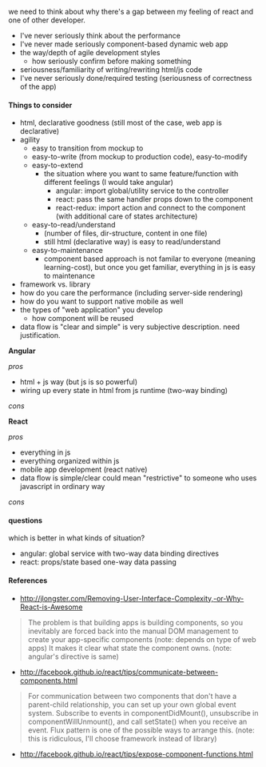 <!--
{
  "title": "angular, react",
  "date": "1969-12-31T15:00:00.000Z",
  "category": "",
  "tags": [],
  "draft": true
}
-->

we need to think about why there's a gap between my feeling of react and one of other developer.

- I've never seriously think about the performance
- I've never made seriously component-based dynamic web app
- the way/depth of agile development styles
  - how seriously confirm before making something
- seriousness/familiarity of writing/rewriting html/js code
- I've never seriously done/required testing (seriousness of correctness of the app)

#### Things to consider
 - html, declarative goodness (still most of the case, web app is declarative)
 - agility
     - easy to transition from mockup to
     - easy-to-write (from mockup to production code), easy-to-modify
     - easy-to-extend
        - the situation where you want to same feature/function with different feelings (I would take angular)
            - angular: import global/utility service to the controller
            - react: pass the same handler props down to the component
            - react-redux: import action and connect to the component (with additional care of states architecture)
     - easy-to-read/understand
         - (number of files, dir-structure, content in one file)
         - still html (declarative way) is easy to read/understand
     - easy-to-maintenance
         - component based approach is not familar to everyone (meaning learning-cost), but once you get familiar, everything in js is easy to maintenance
 - framework vs. library
 - how do you care the performance (including server-side rendering)
 - how do you want to support native mobile as well
 - the types of "web application" you develop
   - how component will be reused
 - data flow is "clear and simple" is very subjective description. need justification.


__Angular__

_pros_

- html + js way (but js is so powerful)
- wiring up every state in html from js runtime (two-way binding)

_cons_

__React__

_pros_

- everything in js
- everything organized within js
- mobile app development (react native)
- data flow is simple/clear could mean "restrictive" to someone who uses javascript in ordinary way

_cons_


#### questions

which is better in what kinds of situation?

- angular: global service with two-way data binding directives
- react: props/state based one-way data passing

#### References

- http://jlongster.com/Removing-User-Interface-Complexity,-or-Why-React-is-Awesome

> The problem is that building apps is building components, so you inevitably are forced back into the manual DOM management to create your app-specific components
(note: depends on type of web apps)
> It makes it clear what state the component owns. (note: angular's directive is same)

- http://facebook.github.io/react/tips/communicate-between-components.html

> For communication between two components that don't have a parent-child relationship, you can set up your own global event system. Subscribe to events in componentDidMount(), unsubscribe in componentWillUnmount(), and call setState() when you receive an event. Flux pattern is one of the possible ways to arrange this. (note: this is ridiculous, I'll choose framework instead of library)

- http://facebook.github.io/react/tips/expose-component-functions.html